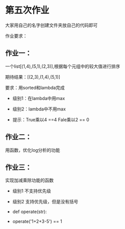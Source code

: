 # 第五次作业 
       
大家用自己的名字创建文件夹放自己的代码即可      
       
作业要求：

## 作业一：

一个list[(1,4),(5,1),(2,3)],根据每个元组中的较大值进行排序

期待结果：[(2,3),(1,4),(5,1)]

要求：用sorted和lambda完成

- 级别1：在lambda中用max

- 级别2：lambda中不用max

- 提示：True乘以4 ==4 Fale乘以2 == 0

## 作业二：

用函数，优化log分析的功能


## 作业三：

实现加减乘除功能的函数

- 级别1 不支持优先级

- 级别2 支持优先级，但是没有括号

- def operate(str):

- operate('1+2+3-5') == 1
